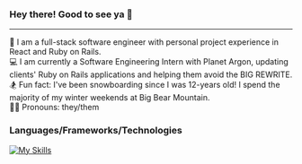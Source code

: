 ### Hey there! Good to see ya 👋
___

🥞 I am a full-stack software engineer with personal project experience in React and Ruby on Rails.  
💻 I am currently a Software Engineering Intern with Planet Argon, updating clients' Ruby on Rails applications and helping them avoid the BIG REWRITE.     
🏂 Fun fact: I've been snowboarding since I was 12-years old! I spend the majority of my winter weekends at Big Bear Mountain.  
🏳️‍🌈 Pronouns: they/them 

### Languages/Frameworks/Technologies
[![My Skills](https://skills.thijs.gg/icons?i=ruby,postgres,rails,react,js,git,html,css)](https://skills.thijs.gg)
